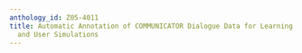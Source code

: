 ```yaml
---
anthology_id: Z05-4011
title: Automatic Annotation of COMMUNICATOR Dialogue Data for Learning Dialogue Strategies
  and User Simulations
---
```

